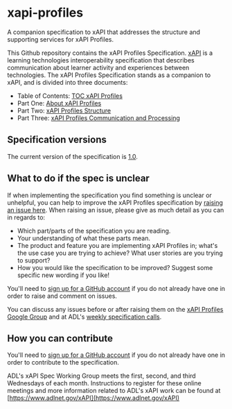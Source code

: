 # xapi-profiles
A companion specification to xAPI that addresses the structure and supporting services for xAPI Profiles.

This Github repository contains the xAPI Profiles Specification. [xAPI](https://github.com/adlnet/xAPI-Spec) is a learning
technologies interoperability specification that describes communication
about learner activity and experiences between technologies. The xAPI Profiles Specification stands as a
companion to xAPI, and is divided into three documents:

* Table of Contents: [TOC xAPI Profiles](./xapi-profiles.md)
* Part One: [About xAPI Profiles](./xapi-profiles.md#part-one)
* Part Two: [xAPI Profiles Structure](./xapi-profiles.md#part-two)
* Part Three: [xAPI Profiles Communication and Processing](./xapi-profiles.md#part-three)

## Specification versions

The current version of the specification is
[1.0](https://github.com/DataInteroperability/xapi-profiles).

## What to do if the spec is unclear

If when implementing the specification you find something is unclear or
unhelpful, you can help to improve the xAPI Profiles specification by
[raising an issue here](https://github.com/DataInteroperability/xapi-profiles/issues). When
raising an issue, please give as much detail as you can in regards to:

* Which part/parts of the specification you are reading.
* Your understanding of what these parts mean.
* The product and feature you are implementing xAPI Profiles in; what's the use case you
  are trying to achieve? What user stories are you trying to support?
* How you would like the specification to be improved? Suggest some specific new
  wording if you like!

You'll need to [sign up for a GitHub account](https://github.com/signup/free) if
you do not already have one in order to raise and comment on issues.

You can discuss any issues before or after raising them on the
[xAPI Profiles Google Group](https://groups.google.com/a/adlnet.gov/forum/#!forum/xapi-spec)
and at ADL's
[weekly specification calls](https://attendee.gotowebinar.com/register/5526804432322315009).

## How you can contribute

You'll need to [sign up for a GitHub account](https://github.com/signup/free) if
you do not already have one in order to contribute to the specification.

ADL's xAPI Spec Working Group meets
the first, second, and third Wednesdays of each month. Instructions to register for these online meetings and
more information related to ADL's xAPI work can be found at [https://www.adlnet.gov/xAPI](https://www.adlnet.gov/xAPI)
